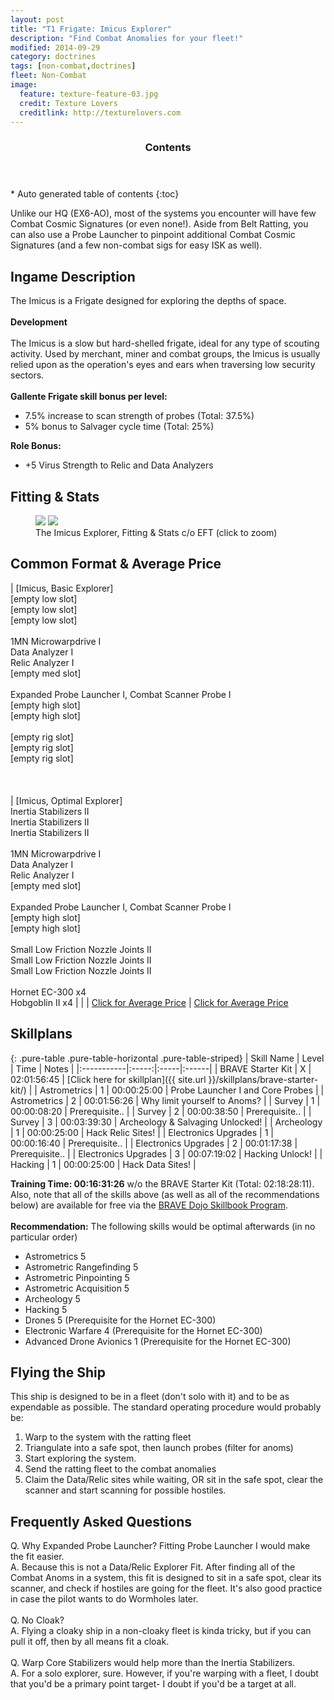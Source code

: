 ```yaml
---
layout: post
title: "T1 Frigate: Imicus Explorer"
description: "Find Combat Anomalies for your fleet!"
modified: 2014-09-29
category: doctrines
tags: [non-combat,doctrines]
fleet: Non-Combat
image:
  feature: texture-feature-03.jpg
  credit: Texture Lovers
  creditlink: http://texturelovers.com
---
```


<section id="table-of-contents" class="toc">
  <header>
    <h3>Contents</h3>
  </header>
<div id="drawer" markdown="1">
*  Auto generated table of contents
{:toc}
</div>
</section><!-- /#table-of-contents -->

Unlike our HQ (EX6-AO), most of the systems you encounter will have few Combat Cosmic Signatures (or even none!). Aside from Belt Ratting, you can also use a Probe Launcher to pinpoint additional Combat Cosmic Signatures (and a few non-combat sigs for easy ISK as well).

## Ingame Description

The Imicus is a Frigate designed for exploring the depths of space.<br />
<br />
__Development__<br />
<br />
The Imicus is a slow but hard-shelled frigate, ideal for any type of scouting activity. Used by merchant, miner and combat groups, the Imicus is usually relied upon as the operation's eyes and ears when traversing low security sectors.<br />
<br />
__Gallente Frigate skill bonus per level:__

* 7.5% increase to scan strength of probes (Total: 37.5%)
* 5% bonus to Salvager cycle time (Total: 25%)

__Role Bonus:__

* +5 Virus Strength to Relic and Data Analyzers

## Fitting & Stats

<figure class="half">
	<a href="{{ site.url }}/images/eft/imicus-explorer.png"><img src="{{ site.url }}/images/eft/imicus-explorer.png" /></a>
	<a href="{{ site.url }}/images/eft/imicus-explorer-optimal.png"><img src="{{ site.url }}/images/eft/imicus-explorer-optimal.png" /></a>
	<figcaption>The Imicus Explorer, Fitting &amp; Stats c/o EFT (click to zoom)</figcaption>
</figure>

## Common Format & Average Price

| [Imicus, Basic Explorer]<br/>[empty low slot]<br/>[empty low slot]<br/>[empty low slot]<br/><br/>1MN Microwarpdrive I<br/>Data Analyzer I<br/>Relic Analyzer I<br/>[empty med slot]<br/><br/>Expanded Probe Launcher I, Combat Scanner Probe I<br/>[empty high slot]<br/>[empty high slot]<br/><br/>[empty rig slot]<br/>[empty rig slot]<br/>[empty rig slot]<br/><br/><br/><br/>| [Imicus, Optimal Explorer]<br/>Inertia Stabilizers II<br/>Inertia Stabilizers II<br/>Inertia Stabilizers II<br/><br/>1MN Microwarpdrive I<br/>Data Analyzer I<br/>Relic Analyzer I<br/>[empty med slot]<br/><br/>Expanded Probe Launcher I, Combat Scanner Probe I<br/>[empty high slot]<br/>[empty high slot]<br/><br/>Small Low Friction Nozzle Joints II<br/>Small Low Friction Nozzle Joints II<br/>Small Low Friction Nozzle Joints II<br/><br/>Hornet EC-300 x4<br/>Hobgoblin II x4
| |
| [Click for Average Price](http://evepraisal.com/e/3554771) | [Click for Average Price](http://evepraisal.com/e/3554782)

## Skillplans

{: .pure-table .pure-table-horizontal .pure-table-striped}
| Skill Name | Level | Time | Notes |
|:-----------|:-----:|:-----|:------|
| BRAVE Starter Kit | X | 02:01:56:45 | [Click here for skillplan]({{ site.url }}/skillplans/brave-starter-kit/) |
| Astrometrics | 1 | 00:00:25:00 | Probe Launcher I and Core Probes |
| Astrometrics | 2 | 00:01:56:26 | Why limit yourself to Anoms? |
| Survey | 1 | 00:00:08:20 | Prerequisite.. |
| Survey | 2 | 00:00:38:50 | Prerequisite.. |
| Survey | 3 | 00:03:39:30 | Archeology & Salvaging Unlocked! |
| Archeology | 1 | 00:00:25:00 | Hack Relic Sites! |
| Electronics Upgrades | 1 | 00:00:16:40 | Prerequisite.. |
| Electronics Upgrades | 2 | 00:01:17:38 | Prerequisite.. |
| Electronics Upgrades | 3 | 00:07:19:02 | Hacking Unlock! |
| Hacking | 1 | 00:00:25:00 | Hack Data Sites! |

__Training Time: 00:16:31:26__ w/o the BRAVE Starter Kit (Total: 02:18:28:11). Also, note that all of the skills above (as well as all of the recommendations below) are available for free via the [BRAVE Dojo Skillbook Program](https://wiki.braveineve.com/dojo/skillbooks).<br />
<br />
__Recommendation:__ The following skills would be optimal afterwards (in no particular order)

* Astrometrics 5
* Astrometric Rangefinding 5
* Astrometric Pinpointing 5
* Astrometric Acquisition 5
* Archeology 5
* Hacking 5
* Drones 5 (Prerequisite for the Hornet EC-300)
* Electronic Warfare 4 (Prerequisite for the Hornet EC-300)
* Advanced Drone Avionics 1 (Prerequisite for the Hornet EC-300)

## Flying the Ship

This ship is designed to be in a fleet (don't solo with it) and to be as expendable as possible. The standard operating procedure would probably be:

1. Warp to the system with the ratting fleet
2. Triangulate into a safe spot, then launch probes (filter for anoms)
3. Start exploring the system.
4. Send the ratting fleet to the combat anomalies
5. Claim the Data/Relic sites while waiting, OR sit in the safe spot, clear the scanner and start scanning for possible hostiles.

## Frequently Asked Questions

Q. Why Expanded Probe Launcher? Fitting Probe Launcher I would make the fit easier.<br/>
A. Because this is not a Data/Relic Explorer Fit. After finding all of the Combat Anoms in a system, this fit is designed to sit in a safe spot, clear its scanner, and check if hostiles are going for the fleet. It's also good practice in case the pilot wants to do Wormholes later.<br/>
<br/>
Q. No Cloak?<br/>
A. Flying a cloaky ship in a non-cloaky fleet is kinda tricky, but if you can pull it off, then by all means fit a cloak.<br/>
<br/>
Q. Warp Core Stabilizers would help more than the Inertia Stabilizers.<br/>
A. For a solo explorer, sure. However, if you're warping with a fleet, I doubt that you'd be a primary point target- I doubt if you'd be a target at all.<br/>